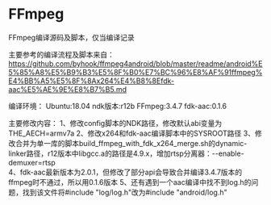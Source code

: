 # FFmpeg
FFmpeg编译源码及脚本，仅当编译记录

主要参考的编译流程及脚本来自：https://github.com/byhook/ffmpeg4android/blob/master/readme/android%E5%85%A8%E5%B9%B3%E5%8F%B0%E7%BC%96%E8%AF%91ffmpeg%E4%BB%A5%E5%8F%8Ax264%E4%B8%8Efdk-aac%E5%AE%9E%E8%B7%B5.md

编译环境：
Ubuntu:18.04   ndk版本:r12b  FFmpeg:3.4.7  fdk-aac:0.1.6

主要修改内容：
1、修改config脚本的NDK路径，修改默认abi变量为THE_AECH=armv7a
2、修改x264和fdk-aac编译脚本中的SYSROOT路径
3、修改合并为单一库的脚本build_ffmpeg_with_fdk_x264_merge.sh的dynamic-linker路径，r12版本中libgcc.a的路径是4.9.x，增加rtsp分离器：--enable-demuxer=rtsp \
4、fdk-aac最新版本为2.0.1，但修改了部分api会导致合并编译3.4.7版本的ffmpeg时不通过，所以用0.1.6版本
5、还有遇到一个aac编译中找不到log.h的问题，找到该文件将#include "log/log.h"改为#include "android/log.h"
